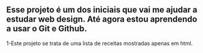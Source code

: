 Esse projeto é um dos iniciais que vai me ajudar a estudar web design. 
Até agora estou aprendendo a usar o Git e Github.
-
1-Este projeto se trata de uma lista de receitas mostradas apenas em html.